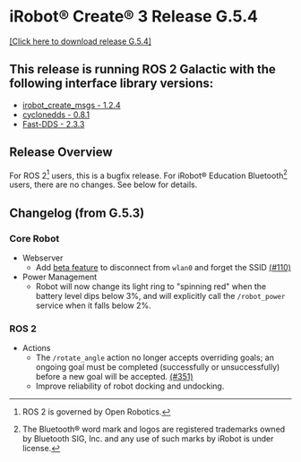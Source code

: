 # iRobot® Create® 3 Release G.5.4
[[Click here to download release G.5.4]](https://github.com/iRobotEducation/create3_docs/releases/download/G.5.4/Create3-G.5.4.swu)

## This release is running ROS 2 Galactic with the following interface library versions:

- [irobot_create_msgs - 1.2.4](https://github.com/iRobotEducation/irobot_create_msgs/tree/1.2.4)
- [cyclonedds - 0.8.1](https://github.com/eclipse-cyclonedds/cyclonedds/tree/0.8.1)
- [Fast-DDS - 2.3.3](https://github.com/eProsima/Fast-DDS/tree/2.3.3)

## Release Overview
For ROS 2[^1] users, this is a bugfix release.
For iRobot® Education Bluetooth[^2] users, there are no changes.
See below for details.

## Changelog (from G.5.3)
### Core Robot
* Webserver
    * Add [beta feature](../../webserver/forget-wifi/) to disconnect from `wlan0` and forget the SSID [(#110)](https://github.com/iRobotEducation/create3_docs/issues/110)
* Power Management
    * Robot will now change its light ring to "spinning red" when the battery level dips below 3%, and will explicitly call the `/robot_power` service when it falls below 2%.

### ROS 2
* Actions
    * The `/rotate_angle` action no longer accepts overriding goals; an ongoing goal must be completed (successfully or unsuccessfully) before a new goal will be accepted. [(#351)](https://github.com/iRobotEducation/create3_docs/issues/351)
    * Improve reliability of robot docking and undocking.

[^1]: ROS 2 is governed by Open Robotics.
[^2]: The Bluetooth® word mark and logos are registered trademarks owned by Bluetooth SIG, Inc. and any use of such marks by iRobot is under license.
[^3]: All other trademarks mentioned are the property of their respective owners.
